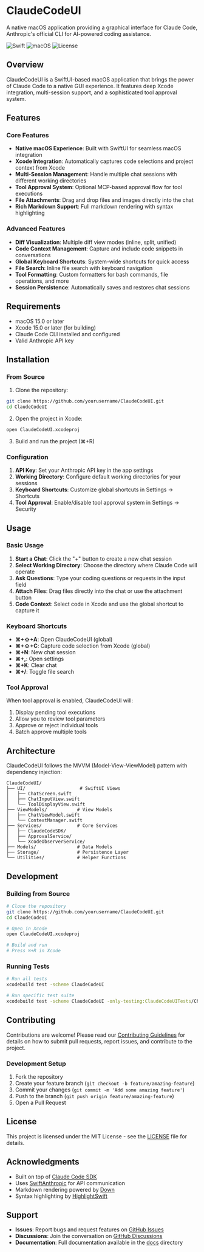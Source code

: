 # ClaudeCodeUI

A native macOS application providing a graphical interface for Claude Code, Anthropic's official CLI for AI-powered coding assistance.

![Swift](https://img.shields.io/badge/Swift-5.9-orange.svg)
![macOS](https://img.shields.io/badge/macOS-15.0+-blue.svg)
![License](https://img.shields.io/badge/License-MIT-green.svg)

## Overview

ClaudeCodeUI is a SwiftUI-based macOS application that brings the power of Claude Code to a native GUI experience. It features deep Xcode integration, multi-session support, and a sophisticated tool approval system.

## Features

### Core Features
- **Native macOS Experience**: Built with SwiftUI for seamless macOS integration
- **Xcode Integration**: Automatically captures code selections and project context from Xcode
- **Multi-Session Management**: Handle multiple chat sessions with different working directories
- **Tool Approval System**: Optional MCP-based approval flow for tool executions
- **File Attachments**: Drag and drop files and images directly into the chat
- **Rich Markdown Support**: Full markdown rendering with syntax highlighting

### Advanced Features
- **Diff Visualization**: Multiple diff view modes (inline, split, unified)
- **Code Context Management**: Capture and include code snippets in conversations
- **Global Keyboard Shortcuts**: System-wide shortcuts for quick access
- **File Search**: Inline file search with keyboard navigation
- **Tool Formatting**: Custom formatters for bash commands, file operations, and more
- **Session Persistence**: Automatically saves and restores chat sessions

## Requirements

- macOS 15.0 or later
- Xcode 15.0 or later (for building)
- Claude Code CLI installed and configured
- Valid Anthropic API key

## Installation

### From Source

1. Clone the repository:
```bash
git clone https://github.com/yourusername/ClaudeCodeUI.git
cd ClaudeCodeUI
```

2. Open the project in Xcode:
```bash
open ClaudeCodeUI.xcodeproj
```

3. Build and run the project (⌘+R)

### Configuration

1. **API Key**: Set your Anthropic API key in the app settings
2. **Working Directory**: Configure default working directories for your sessions
3. **Keyboard Shortcuts**: Customize global shortcuts in Settings → Shortcuts
4. **Tool Approval**: Enable/disable tool approval system in Settings → Security

## Usage

### Basic Usage

1. **Start a Chat**: Click the "+" button to create a new chat session
2. **Select Working Directory**: Choose the directory where Claude Code will operate
3. **Ask Questions**: Type your coding questions or requests in the input field
4. **Attach Files**: Drag files directly into the chat or use the attachment button
5. **Code Context**: Select code in Xcode and use the global shortcut to capture it

### Keyboard Shortcuts

- **⌘+⇧+A**: Open ClaudeCodeUI (global)
- **⌘+⇧+C**: Capture code selection from Xcode (global)
- **⌘+N**: New chat session
- **⌘+,**: Open settings
- **⌘+K**: Clear chat
- **⌘+/**: Toggle file search

### Tool Approval

When tool approval is enabled, ClaudeCodeUI will:
1. Display pending tool executions
2. Allow you to review tool parameters
3. Approve or reject individual tools
4. Batch approve multiple tools

## Architecture

ClaudeCodeUI follows the MVVM (Model-View-ViewModel) pattern with dependency injection:

```
ClaudeCodeUI/
├── UI/                    # SwiftUI Views
│   ├── ChatScreen.swift
│   ├── ChatInputView.swift
│   └── ToolDisplayView.swift
├── ViewModels/           # View Models
│   ├── ChatViewModel.swift
│   └── ContextManager.swift
├── Services/             # Core Services
│   ├── ClaudeCodeSDK/
│   ├── ApprovalService/
│   └── XcodeObserverService/
├── Models/               # Data Models
├── Storage/              # Persistence Layer
└── Utilities/            # Helper Functions
```

## Development

### Building from Source

```bash
# Clone the repository
git clone https://github.com/yourusername/ClaudeCodeUI.git
cd ClaudeCodeUI

# Open in Xcode
open ClaudeCodeUI.xcodeproj

# Build and run
# Press ⌘+R in Xcode
```

### Running Tests

```bash
# Run all tests
xcodebuild test -scheme ClaudeCodeUI

# Run specific test suite
xcodebuild test -scheme ClaudeCodeUI -only-testing:ClaudeCodeUITests/ChatViewModelTests
```

## Contributing

Contributions are welcome! Please read our [Contributing Guidelines](CONTRIBUTING.md) for details on how to submit pull requests, report issues, and contribute to the project.

### Development Setup

1. Fork the repository
2. Create your feature branch (`git checkout -b feature/amazing-feature`)
3. Commit your changes (`git commit -m 'Add some amazing feature'`)
4. Push to the branch (`git push origin feature/amazing-feature`)
5. Open a Pull Request

## License

This project is licensed under the MIT License - see the [LICENSE](LICENSE) file for details.

## Acknowledgments

- Built on top of [Claude Code SDK](https://github.com/anthropics/claude-code)
- Uses [SwiftAnthropic](https://github.com/jamesrochabrun/SwiftAnthropic) for API communication
- Markdown rendering powered by [Down](https://github.com/johnxnguyen/Down)
- Syntax highlighting by [HighlightSwift](https://github.com/appstefan/HighlightSwift)

## Support

- **Issues**: Report bugs and request features on [GitHub Issues](https://github.com/yourusername/ClaudeCodeUI/issues)
- **Discussions**: Join the conversation on [GitHub Discussions](https://github.com/yourusername/ClaudeCodeUI/discussions)
- **Documentation**: Full documentation available in the [docs](docs/) directory